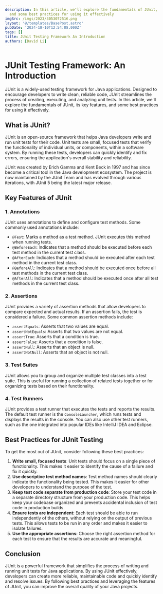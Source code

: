 ```yaml
---
description: In this article, we'll explore the fundamentals of JUnit, its key features,
  and some best practices for using it effectively
imgSrc: /imgs/2023/3053072516.png
layout: '@/templates/BasePost.astro'
pubDate: '2024-10-10T12:54:08.000Z'
tags: []
title: JUnit Testing Framework An Introduction
authors: [David Li]
---
```


# JUnit Testing Framework: An Introduction

JUnit is a widely-used testing framework for Java applications. Designed to encourage developers to write clean, reliable code, JUnit streamlines the process of creating, executing, and analyzing unit tests. In this article, we'll explore the fundamentals of JUnit, its key features, and some best practices for using it effectively.

## What is JUnit?

JUnit is an open-source framework that helps Java developers write and run unit tests for their code. Unit tests are small, focused tests that verify the functionality of individual units, or components, within a software system. By running these tests, developers can quickly identify and fix errors, ensuring the application's overall stability and reliability.

JUnit was created by Erich Gamma and Kent Beck in 1997 and has since become a critical tool in the Java development ecosystem. The project is now maintained by the JUnit Team and has evolved through various iterations, with JUnit 5 being the latest major release.

## Key Features of JUnit

### 1. Annotations

JUnit uses annotations to define and configure test methods. Some commonly used annotations include:

- `@Test`: Marks a method as a test method. JUnit executes this method when running tests.
- `@BeforeEach`: Indicates that a method should be executed before each test method in the current test class.
- `@AfterEach`: Indicates that a method should be executed after each test method in the current test class.
- `@BeforeAll`: Indicates that a method should be executed once before all test methods in the current test class.
- `@AfterAll`: Indicates that a method should be executed once after all test methods in the current test class.

### 2. Assertions

JUnit provides a variety of assertion methods that allow developers to compare expected and actual results. If an assertion fails, the test is considered a failure. Some common assertion methods include:

- `assertEquals`: Asserts that two values are equal.
- `assertNotEquals`: Asserts that two values are not equal.
- `assertTrue`: Asserts that a condition is true.
- `assertFalse`: Asserts that a condition is false.
- `assertNull`: Asserts that an object is null.
- `assertNotNull`: Asserts that an object is not null.

### 3. Test Suites

JUnit allows you to group and organize multiple test classes into a test suite. This is useful for running a collection of related tests together or for organizing tests based on their functionality.

### 4. Test Runners

JUnit provides a test runner that executes the tests and reports the results. The default test runner is the `ConsoleLauncher`, which runs tests and displays the results in the console. You can also use other test runners, such as the one integrated into popular IDEs like IntelliJ IDEA and Eclipse.

## Best Practices for JUnit Testing

To get the most out of JUnit, consider following these best practices:

1. **Write small, focused tests**: Unit tests should focus on a single piece of functionality. This makes it easier to identify the cause of a failure and fix it quickly.
2. **Use descriptive test method names**: Test method names should clearly indicate the functionality being tested. This makes it easier for other developers to understand the purpose of the test.
3. **Keep test code separate from production code**: Store your test code in a separate directory structure from your production code. This helps keep your codebase organized and prevents accidental inclusion of test code in production builds.
4. **Ensure tests are independent**: Each test should be able to run independently of the others, without relying on the output of previous tests. This allows tests to be run in any order and makes it easier to isolate failures.
5. **Use the appropriate assertions**: Choose the right assertion method for each test to ensure that the results are accurate and meaningful.

## Conclusion

JUnit is a powerful framework that simplifies the process of writing and running unit tests for Java applications. By using JUnit effectively, developers can create more reliable, maintainable code and quickly identify and resolve issues. By following best practices and leveraging the features of JUnit, you can improve the overall quality of your Java projects.